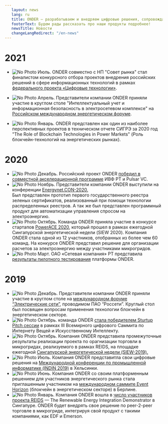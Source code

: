 ```yaml
---
   layout: news
   lang: ru
   title: ONDER — разрабатываем и внедряем цифровые решения, сопровождаем преобразования в энергетике промышленности
   footerText: Будем рады рассказать про наши продукты подробнее!
   newsTitle: Новости
   changeLangRedirect: "/en-news"
---
```


# 2021

- ![No Photo](https://imgur.com/xOL9yB4.jpg) Июль. ONDER совместно с НП "Совет рынка" стал финалистом конкурсного отбора проектов внедрения российских решений в сфере информационных технологий в рамках [федерального проекта «Цифровые технологии»](https://dtech.sk.ru/).

- ![No Photo](https://imgur.com/Iwe1nyJ.jpg) Апрель. Представители компании ONDER приняли участие в круглом столе "Интеллектуальный учет и информационная безопасность в электросетевом комплексе" на [Российском международном энергетическом форуме](https://energyforum.ru/main).

- ![No Photo](https://imgur.com/cda7ATn.jpg) Январь. ONDER представлен как один из наиболее перспективных проектов в техническом отчете СИГРЭ за 2020 год "The Role of Blockchain Technologies in Power Markets" (Роль блокчейн-технологий на энергетических рынках).



# 2020
- ![No Photo](https://i.imgur.com/ORi3ucMm.jpg) Декабрь. Российский проект ONDER [победил в совместной акселерационной программе](https://rb.ru/news/onder-pulsar/) ИВФ РТ и Pulsar VC. 
- ![No Photo](https://i.imgur.com/w7cPphMm.jpg) Ноябрь. Представители компании ONDER выступили на конференции [Energynet.CON-2020.](https://energynet.ru/con2020)  
Был представлен прототип первого государственного реестра зеленых сертификатов, реализованный при помощи технологии распределенных реестров. А так же был представлен программный продукт для  автоматизации управления спросом на электроэнергию.
- ![No Photo](https://i.imgur.com/JBtrxZS.jpg) Октябрь. Команда ONDER приняла участие в конкурсе стартапов [PowerACE 2020](https://www.seas.org.sg/powerace), который прошел в рамках ежегодной Сингапурской энергетической недели (SIEW 2020). Компания ONDER стала одной из 12 участников, отобранных из более чем 60 команд. На конкурсе ONDER представил решение для организации расчетов за электроэнергию между участниками микрогридов.
- ![No Photo](https://imgur.com/vPXjOEU.jpg) Март. ОАО «Сетевая компания» РТ представила [результаты пилотного тестирования](https://mobile.ruscable.ru/news/2020/3/26/Smart-kontrakty_v_energetike__ne_mif_a_realynosty_/) платформы ONDER.

  
   
# 2019
- ![No Photo](https://i.imgur.com/vXgEhyOm.jpg) Декабрь. Представители компании ONDER приняли участие в круглом столе на [международном форуме “Электрические сети”](https://expoelectroseti.ru), проводимом ПАО “Россети”. Круглый стол был посвящен вопросам применения технологии блокчейн в энергетическом секторе.
- ![No Photo](https://i.imgur.com/0kILKwVm.jpg) Октябрь. команда ONDER [стала победителем Sturtup Pitch сессии](https://iotworldsummit.ru/trend/onder-pobeditelem-startup-pitch-sessii-stal-startap-predlagayushhij-tsifrovye-energeticheskie-servisy/) в рамках III Всемирного цифрового Саммита по Интернету Вещей и Искусственному Интеллекту.
- ![No Photo](https://i.imgur.com/Tn1iYAAm.jpg) Октябрь. Компания ONDER представила промежуточные результаты реализации проекта по орагнизации торговли в микрогридах, реализуемого в рамках REIDS, на площадке ежегодной [Сингапурской энергетической недели (SIEW-2019).](https://www.siew.gov.sg/home)
- ![No Photo](https://imgur.com/E7uvMZP.jpg) Июль. Компания ONDER представитла свои цифровые решения на [Международной конференции по промышленной информатике (INDIN 2019)](https://2019.ieee-indin.org) в Хельсинки.
- ![No Photo](https://i.imgur.com/xP1Scnjm.jpg) Июнь. Компания ONDER со своим платформенным решением для участников энергетического рынка стала приглашенным участником на [международном саммите Event Horizon](https://eventhorizonsummit.com) (блокчейн в энергетическом секторе) в Берлине.
- ![No Photo](https://i.imgur.com/sBu8EpLm.jpg) Январь. Компания ONDER вошла в [число участников проекта REIDS](http://erian.ntu.edu.sg/REIDS/Pages/Partners.aspx) — The Renewable Energy Integration Demonstrator в Сингапуре. ONDER будет внедрять свое решение по peer-2-peer торговле в микрогриде, интегрируя свой продукт с такими компаниями, как EDF и Emerson.

